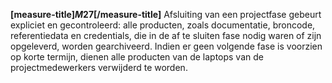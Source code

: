 <!-- begin: measure -->
**[measure-title]$M27$[/measure-title]**
Afsluiting van een projectfase gebeurt expliciet en gecontroleerd: alle producten, zoals documentatie, broncode, referentiedata en credentials, die in de af te sluiten fase nodig waren of zijn opgeleverd, worden gearchiveerd. Indien er geen volgende fase is voorzien op korte termijn, dienen alle producten van de laptops van de projectmedewerkers verwijderd te worden.
<!-- end: measure -->
